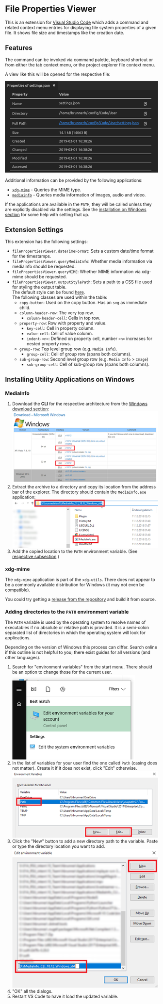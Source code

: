 # File Properties Viewer

This is an extension for [Visual Studio Code](https://code.visualstudio.com/) which adds a command and related context menu entries for displaying file system properties of a given file. It shows file size and timestamps like the creation date.

## Features

The command can be invoked via command palette, keyboard shortcut or from either the tab context menu, or the project explorer file context menu.

A view like this will be opened for the respective file:

![Example output](./readme-files/example.png)

Additional information can be provided by the following applications:

- [`xdg-mime`](https://www.freedesktop.org/wiki/Software/xdg-utils) - Queries the MIME type.
- [`mediainfo`](https://mediaarea.net/en/MediaInfo) - Queries media information of images, audio and video.

If the applications are available in the `PATH`, they will be called unless they are explicitly disabled via the settings. See the [installation on Windows section](#installing-utility-applications-on-windows) for some help with setting that up.

## Extension Settings

This extension has the following settings:

- `filePropertiesViewer.dateTimeFormat`: Sets a custom date/time format for the timestamps.
- `filePropertiesViewer.queryMediaInfo`: Whether media information via mediainfo should be requested.
- `filePropertiesViewer.queryMIME`: Whether MIME information via xdg-mime should be requested.
- `filePropertiesViewer.outputStylePath`: Sets a path to a CSS file used for styling the output table.<br/>
    The default style can be found [here](./styles/default.css).<br/>
    The following classes are used within the table:
    - `copy-button`: Used on the copy button. Has an `svg` as immediate child.
    - `column-header-row`: The very top row.
      - `column-header-cell`: Cells in top row.
    - `property-row`: Row with property and value.
      - `key-cell`: Cell in property column.
      - `value-cell`: Cell of value column.
      - `indent-<n>`: Defined on property cell, number `<n>` increases for nested property rows.
    - `group-row`: Top level group row (e.g. `Media Info`).
      - `group-cell`: Cell of group row (spans both columns).
    - `sub-group-row`: Second level group row (e.g. `Media Info` > `Image`)
      - `sub-group-cell`: Cell of sub-group row (spans both columns).

## Installing Utility Applications on Windows

### MediaInfo

1. Download the **CLI** for the respective architecture from the [Windows download section](https://mediaarea.net/en/MediaInfo/Download/Windows):<br/>
   ![MediaInfo download options](./readme-files/mediainfo-download.png)
2. Extract the archive to a directory and copy its location from the address bar of the explorer. The directory should contain the `MediaInfo.exe` application:<br/>
   ![Getting the MediaInfo path](./readme-files/mediainfo-get-path.png)
3. Add the copied location to the `PATH` environment variable. (See [respective subsection](#adding-directories-to-the-path-environment-variable).)

### xdg-mime

The `xdg-mime` application is part of the `xdg-utils`. There does not appear to be a commonly available distribution for Windows (it may not even be compatible).

You could try getting a [release from the repository](https://github.com/freedesktop/xdg-utils/releases) and build it from source.

### Adding directories to the `PATH` environment variable

The `PATH` variable is used by the operating system to resolve names of executables if no absolute or relative path is provided. It is a semi-colon separated list of directories in which the operating system will look for applications.

Depending on the version of Windows this process can differ. Search online if this outline is not helpful to you; there exist guides for all versions (and other languages).

1. Search for "environment variables" from the start menu. There should be an option to change those for the current user.<br/>
   ![Control panel option for environment variables](./readme-files/path-env-settings.png)
2. In the list of variables for your user find the one called `Path` (casing does not matter). Create it if it does not exist, click "Edit" otherwise.<br/>
   ![Environment variables dialog](./readme-files/path-env-dialog.png)
3. Click the "New" button to add a new directory path to the variable. Paste or type the directory location you want to add.<br/>
   ![Path edit dialog](./readme-files/path-env-edit-path.png)
4. "OK" all the dialogs.
5. Restart VS Code to have it load the updated variable.